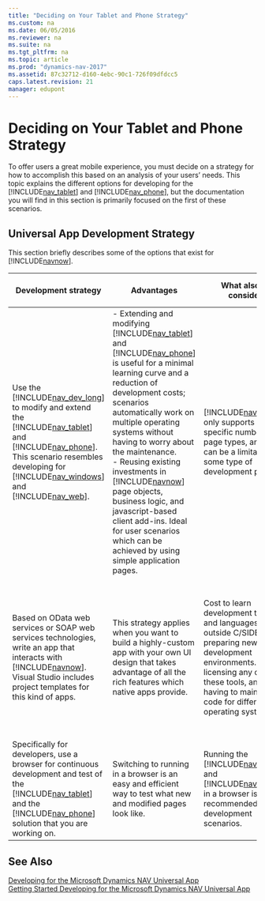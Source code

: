 ```yaml
---
title: "Deciding on Your Tablet and Phone Strategy"
ms.custom: na
ms.date: 06/05/2016
ms.reviewer: na
ms.suite: na
ms.tgt_pltfrm: na
ms.topic: article
ms.prod: "dynamics-nav-2017"
ms.assetid: 87c32712-d160-4ebc-90c1-726f09dfdcc5
caps.latest.revision: 21
manager: edupont
---
```

# Deciding on Your Tablet and Phone Strategy
To offer users a great mobile experience, you must decide on a strategy for how to accomplish this based on an analysis of your users’ needs. This topic explains the different options for developing for the [!INCLUDE[nav_tablet](includes/nav_tablet_md.md)] and [!INCLUDE[nav_phone](includes/nav_phone_md.md)], but the documentation you will find in this section is primarily focused on the first of these scenarios.  
  
## Universal App Development Strategy  
 This section briefly describes some of the options that exist for [!INCLUDE[navnow](includes/navnow_md.md)].  
  
|Development strategy|Advantages|What also to consider|Examples|For more information, see|  
|--------------------------|----------------|---------------------------|--------------|-------------------------------|  
|Use the [!INCLUDE[nav_dev_long](includes/nav_dev_long_md.md)] to modify and extend the [!INCLUDE[nav_tablet](includes/nav_tablet_md.md)] and [!INCLUDE[nav_phone](includes/nav_phone_md.md)]. This scenario resembles developing for [!INCLUDE[nav_windows](includes/nav_windows_md.md)] and [!INCLUDE[nav_web](includes/nav_web_md.md)].|-   Extending and modifying [!INCLUDE[nav_tablet](includes/nav_tablet_md.md)] and [!INCLUDE[nav_phone](includes/nav_phone_md.md)] is useful for a minimal learning curve and a reduction of development costs; scenarios automatically work on multiple operating systems without having to worry about the maintenance.<br />-   Reusing existing investments in [!INCLUDE[navnow](includes/navnow_md.md)] page objects, business logic, and javascript-based client add-ins. Ideal for user scenarios which can be achieved by using simple application pages.|[!INCLUDE[navnow](includes/navnow_md.md)] only supports a specific number of page types, and this can be a limitation in some type of development projects.|-   For salespeople tracking customers, looking up item details, and capturing orders.<br />-   For technicians on the road using and re-ordering spare parts.<br />-   For simple approval scenarios.|[Introducing the Microsoft Dynamics NAV Universal App](Introducing-the-Microsoft-Dynamics-NAV-Universal-App.md)<br /><br /> [Getting Started Developing for the Microsoft Dynamics NAV Universal App](Getting-Started-Developing-for-the-Microsoft-Dynamics-NAV-Universal-App.md)|  
|Based on OData web services or SOAP web services technologies, write an app that interacts with [!INCLUDE[navnow](includes/navnow_md.md)]. Visual Studio includes project templates for this kind of apps.|This strategy applies when you want to build a highly-custom app with your own UI design that takes advantage of all the rich features which native apps provide.|Cost to learn development tools and languages outside C/SIDE, preparing new development environments. Cost of licensing any one of these tools, and having to maintain code for different operating systems.|A simple touch interface for users to scan their access card for time registration.|[Using OData Web Services to Modify Data](Using-OData-Web-Services-to-Modify-Data.md)<br /><br /> [OData Web Services](OData-Web-Services.md)<br /><br /> [SOAP Web Services](SOAP-Web-Services.md)<br /><br /> [Web Services](Web-Services.md)<br /><br /> [Web Service Walkthroughs](Web-Service-Walkthroughs.md)|  
|Specifically for developers, use a browser for continuous development and test of the [!INCLUDE[nav_tablet](includes/nav_tablet_md.md)] and the [!INCLUDE[nav_phone](includes/nav_phone_md.md)] solution that you are working on.|Switching to running in a browser is an easy and efficient way to test what new and modified pages look like.|Running the [!INCLUDE[nav_tablet](includes/nav_tablet_md.md)] and [!INCLUDE[nav_phone](includes/nav_phone_md.md)] in a browser is only recommended for development scenarios.|Testing a Role Center throughout the development process from a browser.|[How to: Open the Microsoft Dynamics NAV Tablet or Phone Client from a Browser](How-to--Open-the-Microsoft-Dynamics-NAV-Tablet-or-Phone-Client-from-a-Browser.md)|  
  
## See Also  
 [Developing for the Microsoft Dynamics NAV Universal App](Developing-for-the-Microsoft-Dynamics-NAV-Universal-App.md)   
 [Getting Started Developing for the Microsoft Dynamics NAV Universal App](Getting-Started-Developing-for-the-Microsoft-Dynamics-NAV-Universal-App.md)